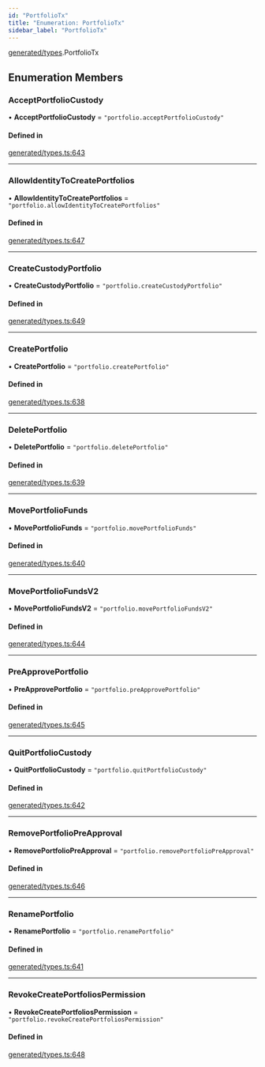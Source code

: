 ```yaml
---
id: "PortfolioTx"
title: "Enumeration: PortfolioTx"
sidebar_label: "PortfolioTx"
---
```


[generated/types](../../../../modules/Generated/Types/Types.md).PortfolioTx

## Enumeration Members

### AcceptPortfolioCustody

• **AcceptPortfolioCustody** = ``"portfolio.acceptPortfolioCustody"``

#### Defined in

[generated/types.ts:643](https://github.com/PolymeshAssociation/polymesh-sdk/blob/995f17653/src/generated/types.ts#L643)

___

### AllowIdentityToCreatePortfolios

• **AllowIdentityToCreatePortfolios** = ``"portfolio.allowIdentityToCreatePortfolios"``

#### Defined in

[generated/types.ts:647](https://github.com/PolymeshAssociation/polymesh-sdk/blob/995f17653/src/generated/types.ts#L647)

___

### CreateCustodyPortfolio

• **CreateCustodyPortfolio** = ``"portfolio.createCustodyPortfolio"``

#### Defined in

[generated/types.ts:649](https://github.com/PolymeshAssociation/polymesh-sdk/blob/995f17653/src/generated/types.ts#L649)

___

### CreatePortfolio

• **CreatePortfolio** = ``"portfolio.createPortfolio"``

#### Defined in

[generated/types.ts:638](https://github.com/PolymeshAssociation/polymesh-sdk/blob/995f17653/src/generated/types.ts#L638)

___

### DeletePortfolio

• **DeletePortfolio** = ``"portfolio.deletePortfolio"``

#### Defined in

[generated/types.ts:639](https://github.com/PolymeshAssociation/polymesh-sdk/blob/995f17653/src/generated/types.ts#L639)

___

### MovePortfolioFunds

• **MovePortfolioFunds** = ``"portfolio.movePortfolioFunds"``

#### Defined in

[generated/types.ts:640](https://github.com/PolymeshAssociation/polymesh-sdk/blob/995f17653/src/generated/types.ts#L640)

___

### MovePortfolioFundsV2

• **MovePortfolioFundsV2** = ``"portfolio.movePortfolioFundsV2"``

#### Defined in

[generated/types.ts:644](https://github.com/PolymeshAssociation/polymesh-sdk/blob/995f17653/src/generated/types.ts#L644)

___

### PreApprovePortfolio

• **PreApprovePortfolio** = ``"portfolio.preApprovePortfolio"``

#### Defined in

[generated/types.ts:645](https://github.com/PolymeshAssociation/polymesh-sdk/blob/995f17653/src/generated/types.ts#L645)

___

### QuitPortfolioCustody

• **QuitPortfolioCustody** = ``"portfolio.quitPortfolioCustody"``

#### Defined in

[generated/types.ts:642](https://github.com/PolymeshAssociation/polymesh-sdk/blob/995f17653/src/generated/types.ts#L642)

___

### RemovePortfolioPreApproval

• **RemovePortfolioPreApproval** = ``"portfolio.removePortfolioPreApproval"``

#### Defined in

[generated/types.ts:646](https://github.com/PolymeshAssociation/polymesh-sdk/blob/995f17653/src/generated/types.ts#L646)

___

### RenamePortfolio

• **RenamePortfolio** = ``"portfolio.renamePortfolio"``

#### Defined in

[generated/types.ts:641](https://github.com/PolymeshAssociation/polymesh-sdk/blob/995f17653/src/generated/types.ts#L641)

___

### RevokeCreatePortfoliosPermission

• **RevokeCreatePortfoliosPermission** = ``"portfolio.revokeCreatePortfoliosPermission"``

#### Defined in

[generated/types.ts:648](https://github.com/PolymeshAssociation/polymesh-sdk/blob/995f17653/src/generated/types.ts#L648)
